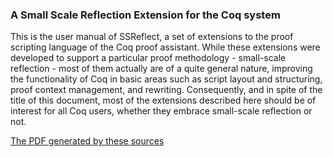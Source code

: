 ### A Small Scale Reflection Extension for the Coq system

This is the user manual of SSReflect, a set of extensions to the proof
scripting language of the Coq proof assistant. While these extensions were
developed to support a particular proof methodology - small-scale reflection -
most of them actually are of a quite general nature, improving the
functionality of Coq in basic areas such as script layout and structuring,
proof context management, and rewriting. Consequently, and in spite of the
title of this document, most of the extensions described here should be of
interest for all Coq users, whether they embrace small-scale reflection or
not.

[The PDF generated by these sources](https://hal.inria.fr/inria-00258384)
